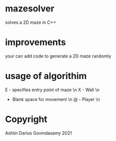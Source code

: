 # mazesolver
solves a 2D maze in C++

# improvements
your can add code to generate a 2D maze randomly

# usage of algorithim 
E - specifies entry point of maze \n
X - Wall \n 
  - Blank space for movement \n
@ - Player \n

# Copyright
Ashlin Darius Govindasamy 2021
